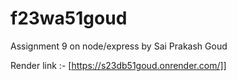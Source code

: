# f23wa51goud

Assignment 9 on node/express by Sai Prakash Goud

Render link :- [https://s23db51goud.onrender.com/]]